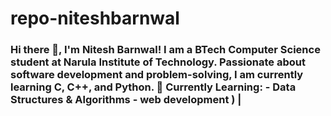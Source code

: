 # repo-niteshbarnwal
### Hi there 👋, I'm Nitesh Barnwal! I am a BTech Computer Science student at Narula Institute of Technology. Passionate about software development and problem-solving, I am currently learning C, C++, and Python.    🔭 **Currently Learning**:   - Data Structures &amp; Algorithms   - web development ) | 

